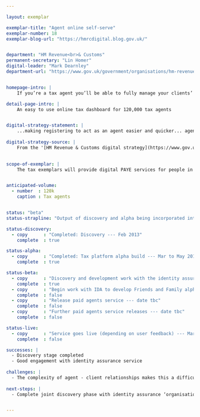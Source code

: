 ```yaml
---

layout: exemplar

exemplar-title: "Agent online self-serve"
exemplar-number: 18
exemplar-blog-url: "https://hmrcdigital.blog.gov.uk/"


department: "HM Revenue<br>& Customs"
permanent-secretary: "Lin Homer"
digital-leader: "Mark Dearnley"
department-url: "https://www.gov.uk/government/organisations/hm-revenue-customs"


homepage-intro: |
    If you’re a tax agent you’ll be able to fully manage your clients’ tax with a simple online service

detail-page-intro: |
    An easy to use online tax dashboard for 120,000 tax agents


digital-strategy-statement: |
    ...making registering to act as an agent easier and quicker... agents will have the tools to take more control of their clients’ tax affairs and undertake transactions for them with minimal involvement from HMRC... any new IT services developed for individual customers should be available to agents.
    
digital-strategy-source: |
    From the '[HM Revenue & Customs digital strategy](https://www.gov.uk/government/publications/digital-strategy-december-2012)' --- December 2012
    

scope-of-exemplar: |
    The tax exemplars will provide digital PAYE services for people in employment (benefits in kind), a fully digital self assessment service, improved tools and tax dashboard for small businesses, and a new system for tax agents to use online services. These will be built on a new “digital tax platform” which will over time replace the current HMRC Portal and be the default platform for new customer-facing services. The new tax platform will be fully integrated with the pan-government ID Assurance Programme and with GOV.UK.


anticipated-volume:
  - number  : 120k
    caption : Tax agents


status: "beta"
status-strapline: "Output of discovery and alpha being incorporated into [identity assurance alpha discovery](https://identityassurance.blog.gov.uk/2013/11/28/organisation-and-authority-management/) for people who manage identity on behalf of organisations."

status-discovery:
  - copy      : "Completed: Discovery --- Feb 2013"
    complete  : true

status-alpha:
  - copy      : "Completed: Tax platform alpha build --- Mar to May 2013"
    complete  : true

status-beta:
  - copy      : "Discovery and development work with the identity assurance (IDA) team --- Dec 2013 to Mar 2014"
    complete  : true
  - copy      : "Begin work with IDA to develop Friends and Family alpha service --- Apr 2014"
    complete  : false
  - copy      : "Release paid agents service --- date tbc"
    complete  : false
  - copy      : "Further paid agents service releases --- date tbc"
    complete  : false 

status-live:
  - copy      : "Service goes live (depending on user feedback) --- Mar 2015"
    complete  : false

successes: |
  - Discovery stage completed
  - Good engagement with identity assurance service
  
challenges: |
  - The complexity of agent - client relationships makes this a difficult but very important exemplar to get right
  
next-steps: |
  - Complete joint discovery phase with identity assurance ‘organisations and authority management service’


---
```




